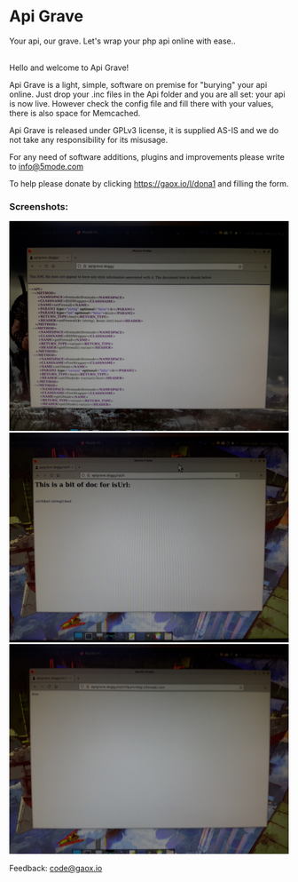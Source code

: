 <h1>Api Grave</h1>
Your api, our  grave. Let's wrap your php api online with ease..  <br><br>

Hello and welcome to Api Grave!<br>
	   
Api Grave is a light, simple, software on premise for "burying" your api online. Just drop your .inc files in the Api folder and you are all set: your api is now live. However check the config file and fill there with your values, there is also space for Memcached.<br>
	   
Api Grave is released under GPLv3 license, it is supplied AS-IS and we do not take any responsibility for its misusage.<br>	

For any need of software additions, plugins and improvements please write to <a href="mailto:info@5mode.com">info@5mode.com</a>  

To help please donate by clicking <a href="https://gaox.io/l/dona1">https://gaox.io/l/dona1</a> and filling the form.  
     
### Screenshots:

![ApiGrave1](/Public/res/screenshot1.jpg)  
![ApiGrave2](/Public/res/screenshot2.jpg)   
![ApiGrave3](/Public/res/screenshot3.jpg)   

Feedback: <a href="mailto:code@gaox.io">code@gaox.io</a>
